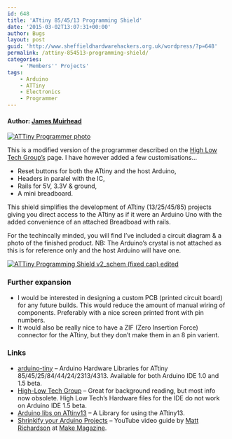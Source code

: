 ```yaml
---
id: 648
title: 'ATtiny 85/45/13 Programming Shield'
date: '2015-03-02T13:07:31+00:00'
author: Bugs
layout: post
guid: 'http://www.sheffieldhardwarehackers.org.uk/wordpress/?p=648'
permalink: /attiny-854513-programming-shield/
categories:
    - 'Members'' Projects'
tags:
    - Arduino
    - ATTiny
    - Electronics
    - Programmer
---
```


#### Author: [James Muirhead](http://www.twitter.com/phantomfreak)

[![ATTiny Programmer photo](https://www.sheffieldhackspace.org.uk/wordpress/wp-content/uploads/2015/03/Photo-edited.jpg)](https://www.sheffieldhackspace.org.uk/wordpress/wp-content/uploads/2015/03/Photo-edited.jpg)

This is a modified version of the programmer described on the [High Low Tech Group’s](http://highlowtech.org/?p=1706) page. I have however added a few customisations…

- Reset buttons for both the ATtiny and the host Arduino,
- Headers in paralel with the IC,
- Rails for 5V, 3.3V &amp; ground,
- A mini breadboard.

This shield simplifies the development of ATtiny (13/25/45/85) projects giving you direct access to the ATtiny as if it were an Arduino Uno with the added convenience of an attached Breadboad with rails.

For the techincally minded, you will find I’ve included a circuit diagram &amp; a photo of the finished product. NB: The Arduino’s crystal is not attached as this is for reference only and the host Arduino will have one.

[![ATTiny Programming Shield v2_schem (fixed cap) edited](https://www.sheffieldhackspace.org.uk/wordpress/wp-content/uploads/2015/03/ATTiny-Programming-Shield-v2_schem-fixed-cap-edited.png)](https://www.sheffieldhackspace.org.uk/wordpress/wp-content/uploads/2015/03/ATTiny-Programming-Shield-v2_schem-fixed-cap-edited.png)

### Further expansion

- I would be interested in designing a custom PCB (printed circuit board) for any future builds. This would reduce the amount of manual wiring of components. Preferably with a nice screen printed front with pin numbers.
- It would also be really nice to have a ZIF (Zero Insertion Force) connector for the ATtiny, but they don’t make them in an 8 pin varient.

### Links

- [arduino-tiny](http://code.google.com/p/arduino-tiny/) – Arduino Hardware Libraries for ATtiny 85/45/25/84/44/24/2313/4313. Available for both Arduino IDE 1.0 and 1.5 beta.
- [High-Low Tech Group](http://highlowtech.org/?p=1706) – Great for background reading, but most info now obsolete. High Low Tech’s Hardware files for the IDE do not work on Arduino IDE 1.5 beta.
- [Arduino libs on ATtiny13](http://accrochages.drone.ws/en/node/38) – A Library for using the ATtiny13.
- [Shrinkify your Arduino Projects](http://www.youtube.com/watch?v=30rPt802n1k) – YouTube video guide by [Matt Richardson](http://twitter.com/mattrichardson) at [Make Magazine](http://makezine.com/).
<!--- path/to this posts images is ![]({{ site.baseurl }}/assets/blog/2015-03-02-attiny-854513-programming-shield/ --->
<!--- This page could have YOUTUBE links add this code where needed ... {% include youtube.html code="gOCDyotifPo" %} --->